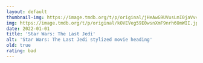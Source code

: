 ```yaml
---
layout: default
thumbnail-img: https://image.tmdb.org/t/p/original/jHeAwG9UVusLmI0jaVv4YFKnjAv.png
img: https://image.tmdb.org/t/p/original/kOVEVeg59E0wsnXmF9nrh6OmWII.jpg
date: 2022-01-01
title: 'Star Wars: The Last Jedi'
alt: 'Star Wars: The Last Jedi stylized movie heading'
old: true
rating: bad
---
```

